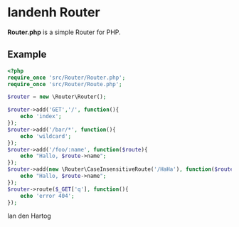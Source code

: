 # Iandenh Router

**Router.php** is a simple Router for PHP.

## Example

```php
<?php
require_once 'src/Router/Router.php';
require_once 'src/Router/Route.php';

$router = new \Router\Router();

$router->add('GET','/', function(){
    echo 'index';
});
$router->add('/bar/*', function(){
    echo 'wildcard';
});
$router->add('/foo/:name', function($route){
    echo "Hallo, $route->name";
});
$router->add(new \Router\CaseInsensitiveRoute('/HaHa'), function($route){
    echo "Hallo, $route->name";
});
$router->route($_GET['q'], function(){
    echo 'error 404';
});
```

Ian den Hartog